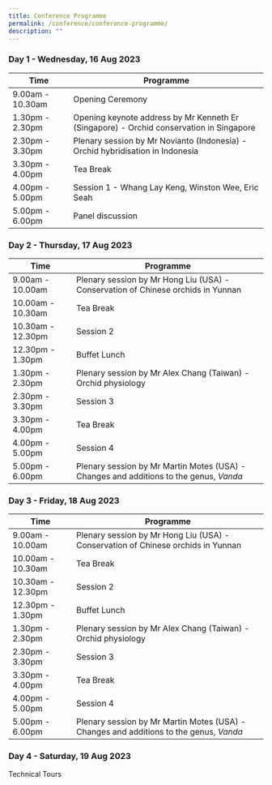 ```yaml
---
title: Conference Programme
permalink: /conference/conference-programme/
description: ""
---
```

### Day 1 - Wednesday, 16 Aug 2023

| Time  | Programme | 
| -------- | -------- | 
| 9.00am - 10.30am     | Opening Ceremony    | 
| 1.30pm - 2.30pm     | Opening keynote address by Mr Kenneth Er (Singapore) - Orchid conservation in Singapore| 
| 2.30pm - 3.30pm     | Plenary session by Mr Novianto (Indonesia) - Orchid hybridisation in Indonesia | 
| 3.30pm - 4.00pm     | Tea Break | 
| 4.00pm - 5.00pm     | Session 1 - Whang Lay Keng, Winston Wee, Eric Seah | 
| 5.00pm - 6.00pm     | Panel discussion |


### Day 2 - Thursday, 17 Aug 2023

| Time  | Programme | 
| -------- | -------- | 
| 9.00am - 10.00am | Plenary session by Mr Hong Liu (USA) - Conservation of Chinese orchids in Yunnan| 
| 10.00am - 10.30am | Tea Break | 
| 10.30am - 12.30pm     | Session 2 | 
| 12.30pm - 1.30pm     | Buffet Lunch | 
| 1.30pm - 2.30pm     | Plenary session by Mr Alex Chang (Taiwan) - Orchid physiology | 
| 2.30pm - 3.30pm     | Session 3 | 
| 3.30pm - 4.00pm     | Tea Break | 
| 4.00pm - 5.00pm     | Session 4 | 
| 5.00pm - 6.00pm     | Plenary session by Mr Martin Motes (USA) - Changes and additions to the genus, *Vanda* |



### Day 3 - Friday, 18 Aug 2023

| Time  | Programme | 
| -------- | -------- | 
| 9.00am - 10.00am | Plenary session by Mr Hong Liu (USA) - Conservation of Chinese orchids in Yunnan| 
| 10.00am - 10.30am | Tea Break | 
| 10.30am - 12.30pm     | Session 2 | 
| 12.30pm - 1.30pm     | Buffet Lunch | 
| 1.30pm - 2.30pm     | Plenary session by Mr Alex Chang (Taiwan) - Orchid physiology | 
| 2.30pm - 3.30pm     | Session 3 | 
| 3.30pm - 4.00pm     | Tea Break | 
| 4.00pm - 5.00pm     | Session 4 | 
| 5.00pm - 6.00pm     | Plenary session by Mr Martin Motes (USA) - Changes and additions to the genus, *Vanda* |

### Day 4 - Saturday, 19 Aug 2023
Technical Tours